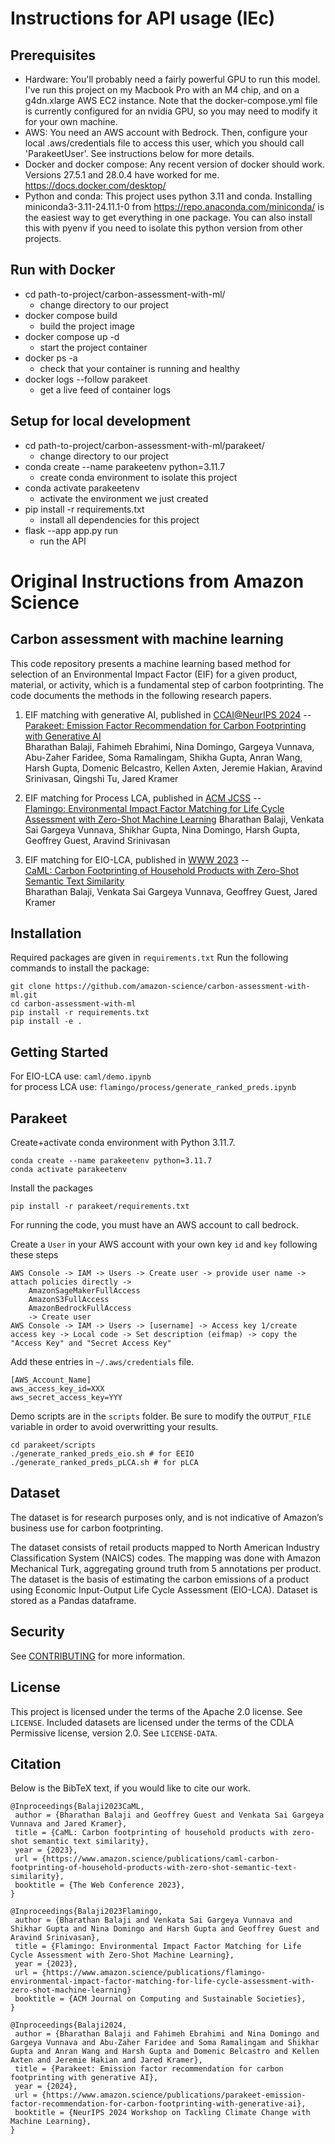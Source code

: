 # Instructions for API usage (IEc)
## Prerequisites
- Hardware: You'll probably need a fairly powerful GPU to run this model. I've run this project on my Macbook Pro with an M4 chip, and on a g4dn.xlarge AWS EC2 instance. Note that the docker-compose.yml file is currently configured for an nvidia GPU, so you may need to modify it for your own machine.
- AWS: You need an AWS account with Bedrock. Then, configure your local .aws/credentials file to access this user, which you should call 'ParakeetUser'. See instructions below for more details.
- Docker and docker compose: Any recent version of docker should work. Versions 27.5.1 and 28.0.4 have worked for me. https://docs.docker.com/desktop/
- Python and conda: This project uses python 3.11 and conda. Installing miniconda3-3.11-24.11.1-0 from https://repo.anaconda.com/miniconda/ is the easiest way to get everything in one package. You can also install this with pyenv if you need to isolate this python version from other projects.

## Run with Docker
- cd path-to-project/carbon-assessment-with-ml/
  - change directory to our project
- docker compose build
  - build the project image
- docker compose up -d
  - start the project container
- docker ps -a
  - check that your container is running and healthy
- docker logs --follow parakeet
  - get a live feed of container logs

## Setup for local development
- cd path-to-project/carbon-assessment-with-ml/parakeet/
  - change directory to our project
- conda create --name parakeetenv python=3.11.7
  - create conda environment to isolate this project
- conda activate parakeetenv
  - activate the environment we just created
- pip install -r requirements.txt
  - install all dependencies for this project
- flask --app app.py run
  - run the API

# Original Instructions from Amazon Science

## Carbon assessment with machine learning
This code repository presents a machine learning based method for selection of an Environmental Impact Factor (EIF) for a given product, material, or activity, which is a fundamental step of carbon footprinting. The code documents the methods in the following research papers.

1. EIF matching with generative AI, published in [CCAI@NeurIPS 2024](https://www.climatechange.ai/) -- \
   [Parakeet: Emission Factor Recommendation for Carbon Footprinting with Generative AI](https://www.amazon.science/publications/parakeet-emission-factor-recommendation-for-carbon-footprinting-with-generative-ai) \
Bharathan Balaji, Fahimeh Ebrahimi, Nina Domingo, Gargeya Vunnava, Abu-Zaher Faridee, Soma Ramalingam, Shikha Gupta, Anran Wang, Harsh Gupta, Domenic Belcastro, Kellen Axten, Jeremie Hakian, Aravind Srinivasan, Qingshi Tu, Jared Kramer

2. EIF matching for Process LCA, published in [ACM JCSS](https://dl.acm.org/journal/acmjcss) -- \
[Flamingo: Environmental Impact Factor Matching for Life Cycle Assessment with Zero-Shot Machine Learning](https://www.amazon.science/publications/flamingo-environmental-impact-factor-matching-for-life-cycle-assessment-with-zero-shot-machine-learning) 
Bharathan Balaji, Venkata Sai Gargeya Vunnava, Shikhar Gupta, Nina Domingo, Harsh Gupta, Geoffrey Guest, Aravind Srinivasan

3. EIF matching for EIO-LCA, published in [WWW 2023](https://www2023.thewebconf.org/calls/special-tracks/web4good/) -- \
[CaML: Carbon Footprinting of Household Products with Zero-Shot Semantic Text Similarity](https://www.amazon.science/publications/caml-carbon-footprinting-of-household-products-with-zero-shot-semantic-text-similarity) \
Bharathan Balaji, Venkata Sai Gargeya Vunnava, Geoffrey Guest, Jared Kramer

## Installation
Required packages are given in `requirements.txt`
Run the following commands to install the package:
```
git clone https://github.com/amazon-science/carbon-assessment-with-ml.git
cd carbon-assessment-with-ml
pip install -r requirements.txt
pip install -e .
```

## Getting Started
For EIO-LCA use: `caml/demo.ipynb`\
for process LCA use: `flamingo/process/generate_ranked_preds.ipynb` 

## Parakeet 
Create+activate conda environment with Python 3.11.7.
```
conda create --name parakeetenv python=3.11.7
conda activate parakeetenv
```
Install the packages
```
pip install -r parakeet/requirements.txt
```
For running the code, you must have an AWS account to call bedrock. 

Create a `User` in your AWS account with your own key `id` and `key` following these steps
```
AWS Console -> IAM -> Users -> Create user -> provide user name -> attach policies directly -> 
    AmazonSageMakerFullAccess
    AmazonS3FullAccess
    AmazonBedrockFullAccess
    -> Create user
AWS Console -> IAM -> Users -> [username] -> Access key 1/create access key -> Local code -> Set description (eifmap) -> copy the "Access Key" and "Secret Access Key"
```

Add these entries in `~/.aws/credentials` file.

```
[AWS_Account_Name]
aws_access_key_id=XXX
aws_secret_access_key=YYY

```
Demo scripts are in the `scripts` folder. Be sure to modify the `OUTPUT_FILE` variable in order to avoid overwritting your results.
```
cd parakeet/scripts
./generate_ranked_preds_eio.sh # for EEIO
./generate_ranked_preds_pLCA.sh # for pLCA
```

## Dataset
The dataset is for research purposes only, and is not indicative of Amazon’s business use for carbon footprinting.

The dataset consists of retail products mapped to North American Industry Classification System (NAICS) codes. The mapping was done with Amazon Mechanical Turk, aggregating ground truth from 5 annotations per product. The dataset is the basis of estimating the carbon emissions of a product using Economic Input-Output Life Cycle Assessment (EIO-LCA). Dataset is stored as a Pandas dataframe.

## Security

See [CONTRIBUTING](CONTRIBUTING.md#security-issue-notifications) for more information.

## License

This project is licensed under the terms of the Apache 2.0 license. See `LICENSE`.
Included datasets are licensed under the terms of the CDLA Permissive license, version 2.0. See `LICENSE-DATA`.

## Citation

Below is the BibTeX text, if you would like to cite our work.

```
@Inproceedings{Balaji2023CaML,
 author = {Bharathan Balaji and Geoffrey Guest and Venkata Sai Gargeya Vunnava and Jared Kramer},
 title = {CaML: Carbon footprinting of household products with zero-shot semantic text similarity},
 year = {2023},
 url = {https://www.amazon.science/publications/caml-carbon-footprinting-of-household-products-with-zero-shot-semantic-text-similarity},
 booktitle = {The Web Conference 2023},
}
```

```
@Inproceedings{Balaji2023Flamingo,
 author = {Bharathan Balaji and Venkata Sai Gargeya Vunnava and Shikhar Gupta and Nina Domingo and Harsh Gupta and Geoffrey Guest and Aravind Srinivasan},
 title = {Flamingo: Environmental Impact Factor Matching for Life Cycle Assessment with Zero-Shot Machine Learning},
 year = {2023},
 url = {https://www.amazon.science/publications/flamingo-environmental-impact-factor-matching-for-life-cycle-assessment-with-zero-shot-machine-learning}
 booktitle = {ACM Journal on Computing and Sustainable Societies},
}
```

```
@Inproceedings{Balaji2024,
 author = {Bharathan Balaji and Fahimeh Ebrahimi and Nina Domingo and Gargeya Vunnava and Abu-Zaher Faridee and Soma Ramalingam and Shikhar Gupta and Anran Wang and Harsh Gupta and Domenic Belcastro and Kellen Axten and Jeremie Hakian and Jared Kramer},
 title = {Parakeet: Emission factor recommendation for carbon footprinting with generative AI},
 year = {2024},
 url = {https://www.amazon.science/publications/parakeet-emission-factor-recommendation-for-carbon-footprinting-with-generative-ai},
 booktitle = {NeurIPS 2024 Workshop on Tackling Climate Change with Machine Learning},
}
```
